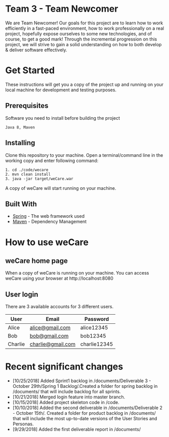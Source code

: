 # Team 3 - Team Newcomer
We are Team Newcomer! Our goals for this project are to learn how to work efficiently in a fast-paced environment, how to work professionally on a real project, hopefully expose ourselves to some new technologies, and of course, to get a good mark! Through the incremental progression on this project, we will strive to gain a solid understanding on how to both develop & deliver software effectively. 

# Get Started
These instructions will get you a copy of the project up and running on your local machine for development and testing purposes.

## Prerequisites
Software you need to install before building the project

```
Java 8, Maven
```

## Installing
Clone this repository to your machine. Open a terminal/command line in the working copy and enter following command:
```
1. cd ./code/wecare
2. mvn clean install
3. java -jar target/weCare.war
```
A copy of weCare will start running on your machine.

## Built With

* [Spring](https://spring.io/) - The web framework used
* [Maven](https://maven.apache.org/) - Dependency Management

# How to use weCare
## weCare home page
When a copy of weCare is running on your machine. You can access weCare using your browser at http://localhost:8080
## User login
There are 3 available accounts for 3 different users.

User | Email | Password
--- | --- | --- |
Alice | alice@gmail.com | alice12345
Bob | bob@gmail.com | bob12345
Charlie | charlie@gmail.com | charlie12345

# Recent significant changes
- [10/25/2018] Added Sprint1 backlog in /documents/Deliverable 3 - October 29th/Spring 1 Backlog/.Created a folder for spring backlog in /documents/ that will include backlog for all sprints.
- [10/21/2018] Merged login feature into master branch.
- [10/15/2018] Added project skeleton code in /code.
- [10/10/2018] Added the second deliverable in /documents/Deliverable 2 - October 15th/. Created a folder for product backlog in /documents/ that will include the most up-to-date versions of the User Stories and Personas.
- [9/29/2018] Added the first deliverable report in /documents/
